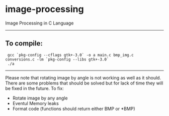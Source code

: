 # image-processing
Image Processing in C Language  
***  
## To compile:
```
 gcc `pkg-config --cflags gtk+-3.0` -o a main.c bmp_img.c conversions.c -lm `pkg-config --libs gtk+-3.0`  
 ./a
```
***
Please note that rotating image by angle is not working as well as it should. 
There are some problems that should be solved but for lack of time they will be fixed in the future. 
To fix:
- Rotate image by any angle
- Eventul Memory leaks
- Format code (functions should return either BMP or \*BMP)
